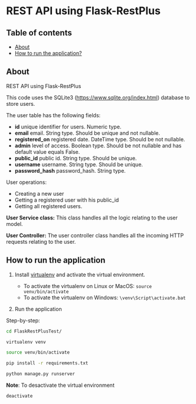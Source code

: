 # REST API using Flask-RestPlus

## Table of contents

- [About](#about)
- [How to run the application?](#how-to-run-the-application)

## About

REST API using Flask-RestPlus

This code uses the SQLite3 (https://www.sqlite.org/index.html) database to store users.

The user table has the following fields:

- **id** unique identifier for users. Numeric type.
- **email** email. String type. Should be unique and not nullable.
- **registered_on** registered date. DateTime type. Should be not nullable.
- **admin** level of access. Boolean type. Should be not nullable and has default value equals False.
- **public_id** public id. String type. Should be unique.
- **username** username. String type. Should be unique.
- **password_hash** password_hash. String type.

User operations:

* Creating a new user
* Getting a registered user with his public_id
* Getting all registered users.

**User Service class:** This class handles all the logic relating to the user model.

**User Controller:** The user controller class handles all the incoming HTTP requests relating to the user.

## How to run the application

1. Install [virtualenv](https://virtualenv.pypa.io/en/latest/) and activate the virtual environment.
	* To activate the virtualenv on Linux or MacOS: ```source venv/bin/activate```
	* To activate the virtualenv on Windows: ```\venv\Script\activate.bat```

2. Run the application

Step-by-step:

```sh
cd FlaskRestPlusTest/

virtualenv venv

source venv/bin/activate

pip install -r requirements.txt

python manage.py runserver
```

**Note**: To desactivate the virtual environment

```sh
deactivate
```